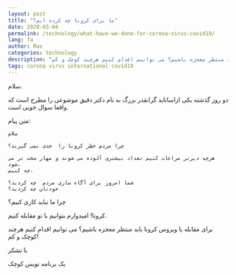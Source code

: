 ```yaml
---
layout: post
title: "ما برای کرونا چه کرده ایم؟"
date: 2020-03-04
permalink: /technology/what-have-we-done-for-corona-virus-covid19/
lang: fa
author: Max
categories: technology
description: "برای مقابله با ویروس کرونا باید منتظر معجزه باشیم؟ می توانیم اقدام کنیم هرچند کوچک و کم!"
tags: corona virus international covid19
---
```


سلام.

دو روز گذشته یکی ازاساتاید گرانقدر بزرگ به نام دکتر دقیق موضوعی را مطرح است که واقعا سوال خوبی است.

متن پیام:

```
سلام

چرا مردم خطر کرونا را  جدی نمی گیرند؟

هرچه دیرتر مراعات کنیم تعداد بیشتری آلوده می شوند و مهار سخت تر می شود.
چه کنیم.

شما امروز برای آگاه سازی مردم  چه کردید؟ 
خودتان چه کردید؟
```


چرا ما نباید کاری کنیم؟

کرونا! امیدوارم بتوانیم با تو مقابله کنیم.

برای مقابله با ویروس کرونا باید منتظر معجزه باشیم؟ می توانیم اقدام کنیم هرچند کوچک و کم!

با تشکر

یک برنامه نویس کوچک
